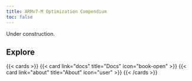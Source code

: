 ```yaml
---
title: ARMv7-M Optimization Compendium
toc: false
---
```


Under construction.

## Explore

{{< cards >}}
  {{< card link="docs" title="Docs" icon="book-open" >}}
  {{< card link="about" title="About" icon="user" >}}
{{< /cards >}}

<!-- ## Documentation -->

<!-- For more information, visit [Hextra](https://imfing.github.io/hextra). -->
